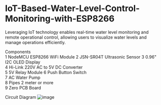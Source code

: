 # IoT-Based-Water-Level-Control-Monitoring-with-ESP8266
Leveraging IoT technology enables real-time water level monitoring and remote operational control, allowing users to visualize water levels and manage operations efficiently.


Components	
1	NodeMCU ESP8266 WiFi Module	
2	JSN-SR04T Ultrasonic Sensor
3	0.96" I2C OLED Display	
4	Hi-Link 220V AC to 5V DC Converter	
5	5V Relay Module	
6	Push Button Switch	
7	AC Water Pump	
8	Pipes 2 meter or more	
9	Zero PCB Board	

Circuit Diagram
![image](https://github.com/abhishektirkey/IoT-Based-Water-Level-Control-Monitoring-with-ESP8266/assets/93339541/90799b0e-d7b4-478f-9b53-9149f534059d)
